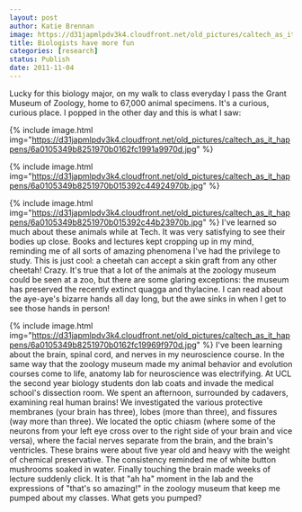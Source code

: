 ```yaml
---
layout: post
author: Katie Brennan
image: https://d31japmlpdv3k4.cloudfront.net/old_pictures/caltech_as_it_happens/6a0105349b8251970b0162fc1990ad970d.jpg
title: Biologists have more fun 
categories: [research]
status: Publish
date: 2011-11-04
---
```



Lucky for this biology major, on my walk to class everyday I pass the Grant Museum of Zoology, home to 67,000 animal specimens. It's a curious, curious place. I popped in the other day and this is what I saw:


{% include image.html img="https://d31japmlpdv3k4.cloudfront.net/old_pictures/caltech_as_it_happens/6a0105349b8251970b0162fc1991a9970d.jpg" %}


{% include image.html img="https://d31japmlpdv3k4.cloudfront.net/old_pictures/caltech_as_it_happens/6a0105349b8251970b015392c44924970b.jpg" %}


{% include image.html img="https://d31japmlpdv3k4.cloudfront.net/old_pictures/caltech_as_it_happens/6a0105349b8251970b015392c44b23970b.jpg" %}
I've learned so much about these animals while at Tech. It was very satisfying to see their bodies up close. Books and lectures kept cropping up in my mind, reminding me of all sorts of amazing phenomena I've had the privilege to study. This is just cool: a cheetah can accept a skin graft from any other cheetah! Crazy. It's true that a lot of the animals at the zoology museum could be seen at a zoo, but there are some glaring exceptions: the museum has preserved the recently extinct quagga and thylacine. I can read about the aye-aye's bizarre hands all day long, but the awe sinks in when I get to see those hands in person!

{% include image.html img="https://d31japmlpdv3k4.cloudfront.net/old_pictures/caltech_as_it_happens/6a0105349b8251970b0162fc19969f970d.jpg" %}
I've been learning about the brain, spinal cord, and nerves in my neuroscience course. In the same way that the zoology museum made my animal behavior and evolution courses come to life, anatomy lab for neuroscience was electrifying. At UCL the second year biology students don lab coats and invade the medical school's dissection room. We spent an afternoon, surrounded by cadavers, examining real human brains! We investigated the various protective membranes (your brain has three), lobes (more than three), and fissures (way more than three). We located the optic chiasm (where some of the neurons from your left eye cross over to the right side of your brain and vice versa), where the facial nerves separate from the brain, and the brain's ventricles. These brains were about five year old and heavy with the weight of chemical preservative. The consistency reminded me of white button mushrooms soaked in water. Finally touching the brain made weeks of lecture suddenly click. It is that "ah ha" moment in the lab and the expressions of "that's so amazing!" in the zoology museum that keep me pumped about my classes. What gets you pumped?

